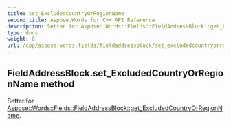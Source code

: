 ```yaml
---
title: set_ExcludedCountryOrRegionName
second_title: Aspose.Words for C++ API Reference
description: Setter for Aspose::Words::Fields::FieldAddressBlock::get_ExcludedCountryOrRegionName. 
type: docs
weight: 0
url: /cpp/aspose.words.fields/fieldaddressblock/set_excludedcountryorregionname/
---
```

## FieldAddressBlock.set_ExcludedCountryOrRegionName method


Setter for [Aspose::Words::Fields::FieldAddressBlock::get_ExcludedCountryOrRegionName](./get_excludedcountryorregionname/).

